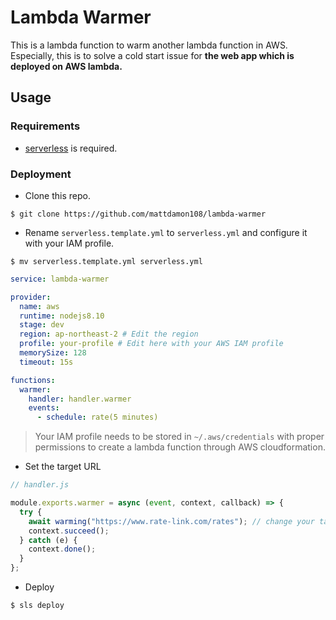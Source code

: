 # Lambda Warmer

This is a lambda function to warm another lambda function in AWS. Especially, this is to solve a cold start issue for **the web app which is deployed on AWS lambda.**

## Usage

### Requirements

- [serverless](https://serverless.com/) is required.

### Deployment

- Clone this repo.

```shell
$ git clone https://github.com/mattdamon108/lambda-warmer
```

- Rename `serverless.template.yml` to `serverless.yml` and configure it with your IAM profile.

```shell
$ mv serverless.template.yml serverless.yml
```

```yml
service: lambda-warmer

provider:
  name: aws
  runtime: nodejs8.10
  stage: dev
  region: ap-northeast-2 # Edit the region
  profile: your-profile # Edit here with your AWS IAM profile
  memorySize: 128
  timeout: 15s

functions:
  warmer:
    handler: handler.warmer
    events:
      - schedule: rate(5 minutes)
```

> Your IAM profile needs to be stored in `~/.aws/credentials` with proper permissions to create a lambda function through AWS cloudformation.

- Set the target URL

```js
// handler.js

module.exports.warmer = async (event, context, callback) => {
  try {
    await warming("https://www.rate-link.com/rates"); // change your target URL
    context.succeed();
  } catch (e) {
    context.done();
  }
};
```

- Deploy

```shell
$ sls deploy
```
